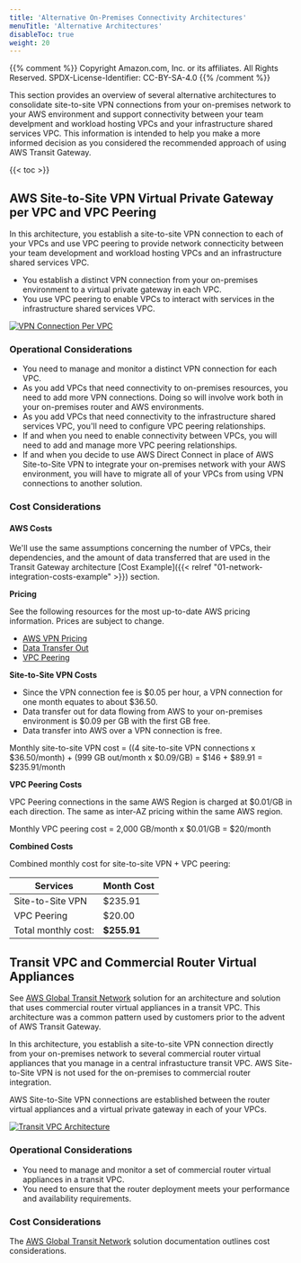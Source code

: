 ```yaml
---
title: 'Alternative On-Premises Connectivity Architectures'
menuTitle: 'Alternative Architectures'
disableToc: true
weight: 20
---
```


{{% comment %}}
Copyright Amazon.com, Inc. or its affiliates. All Rights Reserved.
SPDX-License-Identifier: CC-BY-SA-4.0
{{% /comment %}}

This section provides an overview of several alternative architectures to consolidate site-to-site VPN connections from your on-premises network to your AWS environment and support connectivity between your team develpment and workload hosting VPCs and your infrastructure shared services VPC.  This information is intended to help you make a more informed decision as you considered the recommended approach of using AWS Transit Gateway.

{{< toc >}}

## AWS Site-to-Site VPN Virtual Private Gateway per VPC and VPC Peering

In this architecture, you establish a site-to-site VPN connection to each of your VPCs and use VPC peering to provide network connecticity between your team development and workload hosting VPCs and an infrastructure shared services VPC.

* You establish a distinct VPN connection from your on-premises environment to a virtual private gateway in each VPC.
* You use VPC peering to enable VPCs to interact with services in the infrastructure shared services VPC.

[![VPN Connection Per VPC](/images/02-dev-fast-follow/01-hybrid-networking/site-to-site-vpn-site-to-site-vpn-each-vpc.png?height=600px)](/images/02-dev-fast-follow/01-hybrid-networking/site-to-site-vpn-site-to-site-vpn-each-vpc.png)

### Operational Considerations

* You need to manage and monitor a distinct VPN connection for each VPC.
* As you add VPCs that need connectivity to on-premises resources, you need to add more VPN connections. Doing so will involve work both in your on-premises router and AWS environments.
* As you add VPCs that need connectivity to the infrastructure shared services VPC, you'll need to configure VPC peering relationships.
* If and when you need to enable connectivity between VPCs, you will need to add and manage more VPC peering relationships.
* If and when you decide to use AWS Direct Connect in place of AWS Site-to-Site VPN to integrate your on-premises network with your AWS environment, you will have to migrate all of your VPCs from using VPN connections to another solution.

### Cost Considerations

#### AWS Costs

We'll use the same assumptions concerning the number of VPCs, their dependencies, and the amount of data transferred that are used in the Transit Gateway architecture [Cost Example]({{< relref "01-network-integration-costs-example" >}}) section.

**Pricing**

See the following resources for the most up-to-date AWS pricing information. Prices are subject to change.

* [AWS VPN Pricing](https://aws.amazon.com/vpn/pricing/)
* [Data Transfer Out](https://aws.amazon.com/ec2/pricing/on-demand/)
* [VPC Peering](https://docs.aws.amazon.com/vpc/latest/peering/vpc-peering-basics.html#vpc-peering-pricing)

**Site-to-Site VPN Costs**

* Since the VPN connection fee is $0.05 per hour, a VPN connection for one month equates to about $36.50.
* Data transfer out for data flowing from AWS to your on-premises environment is $0.09 per GB with the first GB free.
* Data transfer into AWS over a VPN connection is free.

Monthly site-to-site VPN cost = ((4 site-to-site VPN connections x $36.50/month) + (999 GB out/month x $0.09/GB) = $146 + $89.91 = $235.91/month

**VPC Peering Costs**

VPC Peering connections in the same AWS Region is charged at $0.01/GB in each direction. The same as inter-AZ pricing within the same AWS region.

Monthly VPC peering cost = 2,000 GB/month x $0.01/GB = $20/month

**Combined Costs**

Combined monthly cost for site-to-site VPN + VPC peering: 

|Services|Month Cost|
|--------|----------|
|Site-to-Site VPN|$235.91|
|VPC Peering|$20.00|
|Total monthly cost:|**$255.91**|

## Transit VPC and Commercial Router Virtual Appliances

See [AWS Global Transit Network](https://aws.amazon.com/solutions/implementations/aws-global-transit-network/) solution for an architecture and solution that uses commercial router virtual appliances in a transit VPC. This architecture was a common pattern used by customers prior to the advent of AWS Transit Gateway.

In this architecture, you establish a site-to-site VPN connection directly from your on-premises network to several commercial router virtual appliances that you manage in a central infrastucture transit VPC. AWS Site-to-Site VPN is not used for the on-premises to commercial router integration.

AWS Site-to-Site VPN connections are established between the router virtual appliances and a virtual private gateway in each of your VPCs.

[![Transit VPC Architecture](/images/02-dev-fast-follow/01-hybrid-networking/transit-vpc-architecture.png?height=600px)](/images/02-dev-fast-follow/01-hybrid-networking/transit-vpc-architecture.png)

### Operational Considerations

* You need to manage and monitor a set of commercial router virtual appliances in a transit VPC.
* You need to ensure that the router deployment meets your performance and availability requirements.

### Cost Considerations

The [AWS Global Transit Network](https://docs.aws.amazon.com/solutions/latest/cisco-based-transit-vpc/overview.html) solution documentation outlines cost considerations.